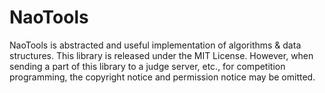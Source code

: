 # NaoTools
NaoTools is abstracted and useful implementation of algorithms & data structures.
This library is released under the MIT License. However, when sending a part of this library to a judge server, etc., for competition programming, the copyright notice and permission notice may be omitted.
